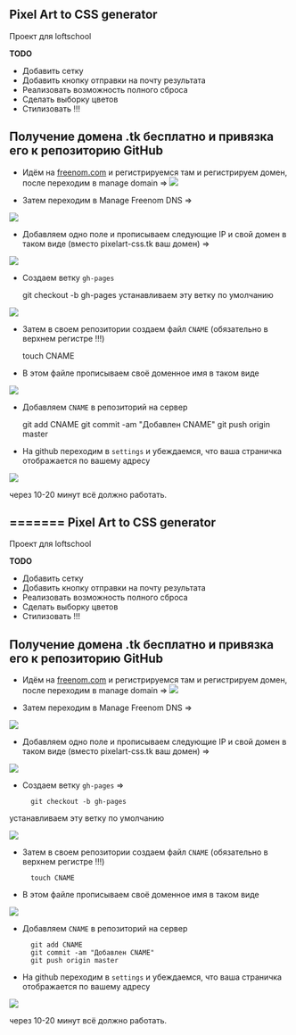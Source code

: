 
Pixel Art to CSS generator
--------------------------

Проект для loftschool

**TODO**
* Добавить сетку
* Добавить кнопку отправки на почту результата
* Реализовать возможность полного сброса
* Сделать выборку цветов
* Стилизовать !!!

## Получение домена .tk бесплатно и привязка его к репозиторию GitHub  ##

* Идём на [freenom.com](http://freenom.com/) и регистрируемся там и регистрируем домен, после переходим в manage domain =>
![](http://i.imgur.com/98bYO32.png) 

* Затем переходим в Manage Freenom DNS =>

![](http://i.imgur.com/bii0lHo.png)

* Добавляем одно поле и прописываем следующие IP  и свой домен в таком виде (вместо pixelart-css.tk ваш домен) =>

![](http://i.imgur.com/8Rycaui.png)

* Создаем ветку `gh-pages`

    git checkout -b gh-pages
устанавливаем эту ветку по умолчанию

![](http://i.imgur.com/Hve5dSr.png)

* Затем в своем репозитории создаем файл `CNAME` (обязательно в верхнем регистре !!!)

    touch CNAME
    

* В этом файле прописываем своё доменное имя в таком виде

![](http://i.imgur.com/24vbNee.png)

* Добавляем `CNAME` в репозиторий на сервер

    git add CNAME
    git commit -am "Добавлен CNAME"
    git push origin master
* На github переходим в `settings` и убеждаемся, что ваша страничка отображается по вашему адресу 

![](http://i.imgur.com/xRReZwz.png)

через 10-20 минут всё должно работать.


=======
Pixel Art to CSS generator
--------------------------

Проект для loftschool

**TODO**
* Добавить сетку
* Добавить кнопку отправки на почту результата
* Реализовать возможность полного сброса
* Сделать выборку цветов
* Стилизовать !!!

## Получение домена .tk бесплатно и привязка его к репозиторию GitHub  ##

* Идём на [freenom.com](http://freenom.com/) и регистрируемся там и регистрируем домен, после переходим в manage domain =>
![](http://i.imgur.com/98bYO32.png) 

* Затем переходим в Manage Freenom DNS =>

![](http://i.imgur.com/bii0lHo.png)

* Добавляем одно поле и прописываем следующие IP  и свой домен в таком виде (вместо pixelart-css.tk ваш домен) =>

![](http://i.imgur.com/8Rycaui.png)

* Создаем ветку `gh-pages` =>

		git checkout -b gh-pages

устанавливаем эту ветку по умолчанию

![](http://i.imgur.com/Hve5dSr.png)

* Затем в своем репозитории создаем файл `CNAME` (обязательно в верхнем регистре !!!)

		touch CNAME
    

* В этом файле прописываем своё доменное имя в таком виде

![](http://i.imgur.com/24vbNee.png)

* Добавляем `CNAME` в репозиторий на сервер

	    git add CNAME
	    git commit -am "Добавлен CNAME"
	    git push origin master
    
* На github переходим в `settings` и убеждаемся, что ваша страничка отображается по вашему адресу 

![](http://i.imgur.com/xRReZwz.png)

через 10-20 минут всё должно работать.

